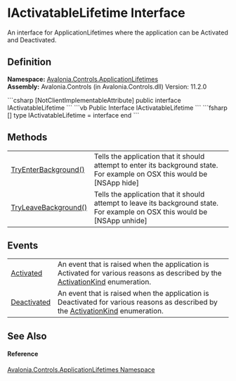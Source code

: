# IActivatableLifetime Interface


An interface for ApplicationLifetimes where the application can be Activated and Deactivated.



## Definition
**Namespace:** <a href="N_Avalonia_Controls_ApplicationLifetimes">Avalonia.Controls.ApplicationLifetimes</a>  
**Assembly:** Avalonia.Controls (in Avalonia.Controls.dll) Version: 11.2.0

<Tabs groupId="api-code-preview">
<TabItem value="csharp" label="C#">
```csharp
[NotClientImplementableAttribute]
public interface IActivatableLifetime
```
</TabItem>
<TabItem value="vb" label="VB">
```vb
<NotClientImplementableAttribute>
Public Interface IActivatableLifetime
```
</TabItem>
<TabItem value="fsharp" label="F#">
```fsharp
[<NotClientImplementableAttribute>]
type IActivatableLifetime = interface end
```
</TabItem>
</Tabs>



## Methods
<table>
<tr>
<td><a href="M_Avalonia_Controls_ApplicationLifetimes_IActivatableLifetime_TryEnterBackground">TryEnterBackground()</a></td>
<td>Tells the application that it should attempt to enter its background state. For example on OSX this would be [NSApp hide]</td>
</tr>
<tr>
<td><a href="M_Avalonia_Controls_ApplicationLifetimes_IActivatableLifetime_TryLeaveBackground">TryLeaveBackground()</a></td>
<td>Tells the application that it should attempt to leave its background state. For example on OSX this would be [NSApp unhide]</td>
</tr>
</table>

## Events
<table>
<tr>
<td><a href="E_Avalonia_Controls_ApplicationLifetimes_IActivatableLifetime_Activated">Activated</a></td>
<td>An event that is raised when the application is Activated for various reasons as described by the <a href="T_Avalonia_Controls_ApplicationLifetimes_ActivationKind">ActivationKind</a> enumeration.</td>
</tr>
<tr>
<td><a href="E_Avalonia_Controls_ApplicationLifetimes_IActivatableLifetime_Deactivated">Deactivated</a></td>
<td>An event that is raised when the application is Deactivated for various reasons as described by the <a href="T_Avalonia_Controls_ApplicationLifetimes_ActivationKind">ActivationKind</a> enumeration.</td>
</tr>
</table>

## See Also


#### Reference
<a href="N_Avalonia_Controls_ApplicationLifetimes">Avalonia.Controls.ApplicationLifetimes Namespace</a>  


